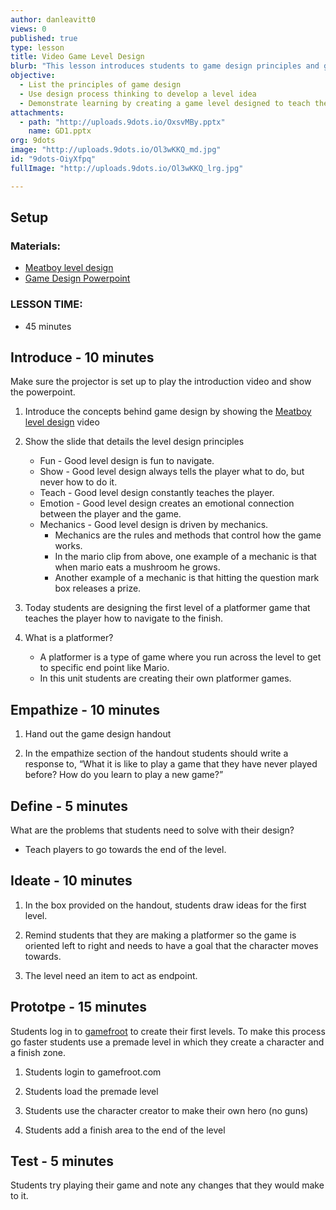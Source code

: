 ```yaml
---
author: danleavitt0
views: 0
published: true
type: lesson
title: Video Game Level Design
blurb: "This lesson introduces students to game design principles and gives students hands on experience creating their first level. Students use [gamefroot](http://www.gamefroot.com) to bring their level to life and test it."
objective: 
  - List the principles of game design
  - Use design process thinking to develop a level idea
  - Demonstrate learning by creating a game level designed to teach the player to get to an endpoint
attachments: 
  - path: "http://uploads.9dots.io/OxsvMBy.pptx"
    name: GD1.pptx
org: 9dots
image: "http://uploads.9dots.io/Ol3wKKQ_md.jpg"
id: "9dots-OiyXfpq"
fullImage: "http://uploads.9dots.io/Ol3wKKQ_lrg.jpg"

---
```


## Setup

### Materials:

- [Meatboy level design](http://videos.criticalcommons.org/transcoded/http/www.criticalcommons.org/Members/fearv/clips/indie-game-the-movie-edmund-mcmillen-discusses/video_file/webm-high/design-mp4.webm)
- [Game Design Powerpoint](http://uploads.9dots.io/OxsvMBy.pptx)

### LESSON TIME:

- 45 minutes

## Introduce - 10 minutes
Make sure the projector is set up to play the introduction video and show the powerpoint.

1. Introduce the concepts behind game design by showing the [Meatboy level design](http://videos.criticalcommons.org/transcoded/http/www.criticalcommons.org/Members/fearv/clips/indie-game-the-movie-edmund-mcmillen-discusses/video_file/webm-high/design-mp4.webm) video

2. Show the slide that details the level design principles
	- Fun - Good level design is fun to navigate.
	- Show - Good level design always tells the player what to do, but never how to do it.
	- Teach - Good level design constantly teaches the player.
	- Emotion - Good level design creates an emotional connection between the player and the game.
	- Mechanics - Good level design is driven by mechanics.
		- Mechanics are the rules and methods that control how the game works.
        - In the mario clip from above, one example of a mechanic is that when mario eats a mushroom he grows.
        - Another example of a mechanic is that hitting the question mark box releases a prize.

3. Today students are designing the first level of a platformer game that teaches the player how to navigate to the finish.

4. What is a platformer?
	- A platformer is a type of game where you run across the level to get to specific end point like Mario.
	- In this unit students are creating their own platformer games.

## Empathize - 10 minutes

1. Hand out the game design handout

2. In the empathize section of the handout students should write a response to, “What it is like to play a game that they have never played before? How do you learn to play a new game?”

## Define - 5 minutes
What are the problems that students need to solve with their design?

- Teach players to go towards the end of the level.

## Ideate - 10 minutes

1. In the box provided on the handout, students draw ideas for the first level. 

2. Remind students that they are making a platformer so the game is oriented left to right and needs to have a goal that the character moves towards.

3. The level need an item to act as endpoint.

## Prototpe - 15 minutes
Students log in to [gamefroot](http://www.gamefroot.com) to create their first levels. To make this process go faster students use a premade level in which they create a character and a finish zone.

1. Students login to gamefroot.com

2. Students load the premade level

3. Students use the character creator to make their own hero (no guns)

4. Students add a finish area to the end of the level

## Test - 5 minutes
Students try playing their game and note any changes that they would make to it.
